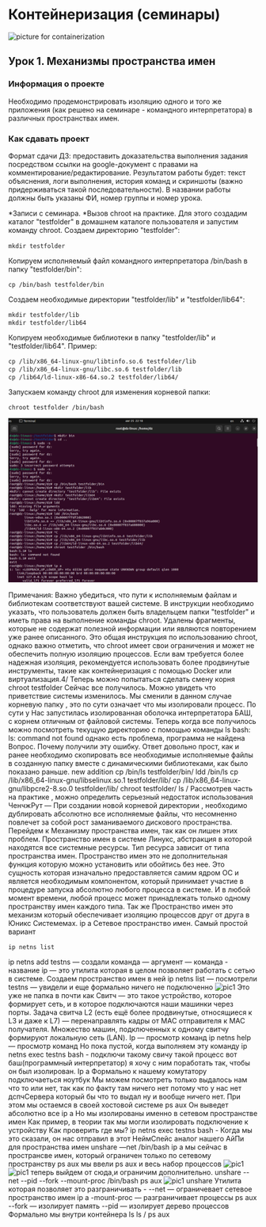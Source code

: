 ﻿# Контейнеризация (семинары)


![picture for containerization]()

## Урок 1. Механизмы пространства имен

### **Информация о проекте**

Необходимо продемонстрировать изоляцию одного и того же приложения (как решено на семинаре - командного интерпретатора) в различных пространствах имен.

### **Как сдавать проект** 

Формат сдачи ДЗ:  предоставить доказательства выполнения задания посредством ссылки на google-документ с правами на комментирование/редактирование.
Результатом работы будет: текст объяснения, логи выполнения, история команд и скриншоты (важно придерживаться такой последовательности).
В названии работы должны быть указаны ФИ, номер группы и номер урока.

*Записи с семинара. *Вызов chroot на практике.
Для этого создадим каталог "testfolder" в домашнем каталоге пользователя и запустим команду chroot.
Создаем директорию "testfolder":

`mkdir testfolder`

Копируем исполняемый файл командного интерпретатора /bin/bash в папку "testfolder/bin":

```
cp /bin/bash testfolder/bin
```

Создаем необходимые директории "testfolder/lib" и "testfolder/lib64":
```
mkdir testfolder/lib
mkdir testfolder/lib64
```
Копируем необходимые библиотеки в папку "testfolder/lib" и "testfolder/lib64". Пример:
```
cp /lib/x86_64-linux-gnu/libtinfo.so.6 testfolder/lib
cp /lib/x86_64-linux-gnu/libc.so.6 testfolder/lib
cp /lib64/ld-linux-x86-64.so.2 testfolder/lib64/
```
Запускаем команду chroot для изменения корневой папки:
```
chroot testfolder /bin/bash
```

![pic1](https://github.com/DimitryZykin/Containerisation/blob/main/Seminar_1/source/Pic1.png) 

Примечания:
Важно убедиться, что пути к исполняемым файлам и библиотекам соответствуют вашей системе.
В инструкции необходимо указать, что пользователь должен быть владельцем папки "testfolder" и иметь права на выполнение команды chroot.
Удалены фрагменты, которые не содержат полезной информации или являются повторением уже ранее описанного.
Это общая инструкция по использованию chroot, однако важно отметить, что chroot имеет свои ограничения и может не обеспечить полную изоляцию процессов. Если вам требуется более надежная изоляция, рекомендуется использовать более продвинутые инструменты, такие как контейнеризация с помощью Docker или виртуализация.4/
Теперь можно попытаться сделать смену корня
chroot testfolder
Сейчас все получилось. Можно увидеть что приветствие системы изменилось.
Мы сменили в данном случае корневую папку , это по сути означает что мы изолировали процесс. По сути у Нас запустилась изолированная оболочка интерпретатора БАШ, с корнем отличным от файловой системы.
Теперь когда все получилось можно посмотреть текущую директорию с помощью команды
ls
bash: ls: command not found
однако есть проблема, программа не найдена
Вопрос. Почему получили эту ошибку.
Ответ довольно прост, как и ранее необходимо скопировать все необходимые исполняемые файлы в созданную папку вместе с динамическими библиотеками, как было показано раньше.
new addition
cp /bin/ls testfolder/bin/
ldd /bin/ls
cp /lib/x86_64-linux-gnu/libselinux.so.1 testfolder/lib/
cp /lib/x86_64-linux-gnu/libpcre2-8.so.0 testfolder/lib/
chroot testfolder/
ls /
Рассмотрев часть на практике , можно определить серьезный недостаток использования ЧенчжРут — При создании новой корневой директории , необходимо дублировать абсолютно все исполняемые файлы, что несомненно повлечет за собой рост заманиваемого дискового пространства.
Перейдем к Механизму пространства имен, так как он лишен этих проблем.
Пространство имен в системе Линукс, абстракция в которой находятся все системные ресурсы. Тип ресурса зависит от типа пространства имен. Пространство имен это не дополнительная функция которую можно установить или обойтись без нее. Это сущность которая изначально предоставляется самим ядром ОС и является необходимым компонентом, который принимает участие в процедуре запуска абсолютно любого процесса в системе. И в любой момент времени, любой процесс может принадлежать только одному пространству имен каждого типа. Так же Пространство имен это механизм который обеспечивает изоляцию процессов друг от друга в Юникс Системемах.
ip a
Сетевое пространство имен. Самый простой вариант
```
ip netns list
```
ip netns add testns — создали
команда — аргумент — команда - название
ip — это утилита которая в целом позволяет работать с сетью в системе.
Создаем пространство имен в ней
ip netns list — посмотрели
testns — увидели и еще формально ничего не подключенно
![pic1](https://github.com/DimitryZykin/Containerisation/blob/main/Seminar_1/source/Pic2.png) 
Это уже не папка в почти как Свитч — это такое устройство, которое формирует сеть, и в которое подключаются наши машинки через порты. Задача свитча L2 (есть ещё более продвинутые, относящиеся к L3 и даже к L7) — перенаправлять кадры от MAC отправителя к MAC получателя. Множество машин, подключенных к одному свитчу формируют локальную сеть (LAN).
Ip — просмотр команд
ip netns help — просмотр команд
Но пока пустой, когда выполняем эту команду
ip netns exec testns bash -
подключи такому свичу такой процесс
вот баш(программный интерпретатор) я хочу с ним поработать так, чтобы он был изолирован.
Ip a
Формально к нашему комутатору подключаеться ноутбук
Мы можем посмотреть только выдалось нам что то или нет, так как по факту там ничего нет потому что у нас нет дспчСервера который бы что то выдал ну и вообще ничего нет.
При этом мы остаемся в своей хостовой системе
ps aux
Он выведет абсолютно все
ip a
Но мы изолированы именно в сетевом пространстве имен
Как пример, в теории так мы могли изолировать подключение к устройству
Как проверить где мы?
ip netns exec testns bash -
Когда мы это сказали, он нас отправил в этот НеймСпейс
аналог нашего АйПи для пространства имен
unshare —net /bin/bash
ip a
мы сейчас в пространсве имен, который ограничен только по сетевому пространству
ps aux
мы ввели ps aux и весь набор процессов
![pic1](https://github.com/DimitryZykin/Containerisation/blob/main/Seminar_1/source/Pic3.png) 
![pic1](https://github.com/DimitryZykin/Containerisation/blob/main/Seminar_1/source/Pic4.png) 
теперь выйдем от сюда,и ограничим дополнительно.
unshare --net --pid --fork --mount-proc /bin/bash
ps aux
![pic1](https://github.com/DimitryZykin/Containerisation/blob/main/Seminar_1/source/Pic5.png) 
unshare Утилита которая позволяет это разграничивать -
--net — ограничевает сетевое пространство имен
ip a
-mount-proc — разграничивает процессы
ps aux
--fork — изолирует память
--pid — изолирует дерево процессов
Формально мы внутри контейнера
ls
ls /
ps aux



